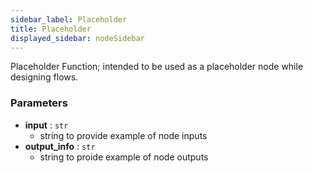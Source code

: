 ```yaml
---
sidebar_label: Placeholder
title: Placeholder
displayed_sidebar: nodeSidebar
---
```


Placeholder Function; intended to be used as a placeholder node while designing flows.

### Parameters
- **input** : `str`
  - string to provide example of node inputs
- **output_info** : `str`
  - string to proide example of node outputs